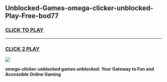 
## Unblocked-Games-omega-clicker-unblocked-Play-Free-bod77
<h3>
<a href="https://premium76.site?title=omega-clicker-unblocked&ref=18A1">CLICK TO PLAY</a></h3>
<hr>

<h3>
<a href="https://premium76.site?title=omega-clicker-unblocked&ref=18A1">CLICK 2 PLAY</a>
  
</h3>

<a href="https://premium76.site?title=omega-clicker-unblocked&ref=18A1"><img src="https://clearcache.store/games.png"></a>


**omega-clicker-unblocked games unblocked: Your Gateway to Fun and Accessible Online Gaming**
